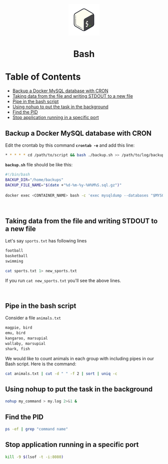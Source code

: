 <div align="center">
  <a href="https://devhints.io/bash">
    <img alt="bash" src="../logos/bash.png"/>
  </a>
  <h1>Bash</h1>
</div>

# Table of Contents

- [Backup a Docker MySQL database with CRON](#backup-a-docker-mysql-database-with-cron)
- [Taking data from the file and writing STDOUT to a new file](#taking-data-from-the-file-and-writing-stdout-to-a-new-file)
- [Pipe in the bash script](#pipe-in-the-bash-script)
- [Using nohup to put the task in the background](#using-nohup-to-put-the-task-in-the-background)
- [Find the PID](#find-the-pid)
- [Stop application running in a specific port](#stop-application-running-in-a-specific-port)

## Backup a Docker MySQL database with CRON

Edit the crontab by this command **`crontab -e`** and add this line:

```sh
* * * * * cd /path/to/script && bash ./backup.sh >> /path/to/log/backup.log
```

**`backup.sh`** file should be like this:

```sh
#!/bin/bash
BACKUP_DIR="/home/backups"
BACKUP_FILE_NAME="$(date +"%d-%m-%y-%H%M%S.sql.gz")"

docker exec <CONTAINER_NAME> bash -c 'exec mysqldump --databases "$MYSQL_DATABASE" -h<DOCKER_MYSQL_SERVICE_NAME> -u"$MYSQL_USER" -p"$MYSQL_PASSWORD"' > gzip > "$BACKUP_DIR"/"$BACKUP_FILE_NAME";
```

<br>

## Taking data from the file and writing STDOUT to a new file

Let's say `sports.txt` has following lines

```sh
football
basketball
swimming
```

```sh
cat sports.txt 1> new_sports.txt
```

If you run `cat new_sports.txt` you'll see the above lines.

<br>

## Pipe in the bash script

Consider a file `animals.txt`

```sh
magpie, bird
emu, bird
kangaroo, marsupial
wallaby, marsupial
shark, fish
```

We would like to count animals in each group with including pipes in our Bash script. Here is the command:

```sh
cat animals.txt | cut -d " " -f 2 | sort | uniq -c
```

## Using nohup to put the task in the background

```sh
nohup my_command > my.log 2>&1 &
```

## Find the PID

```sh
ps -ef | grep "command name"
```

## Stop application running in a specific port

```sh
kill -9 $(lsof -t -i:8080)
```
